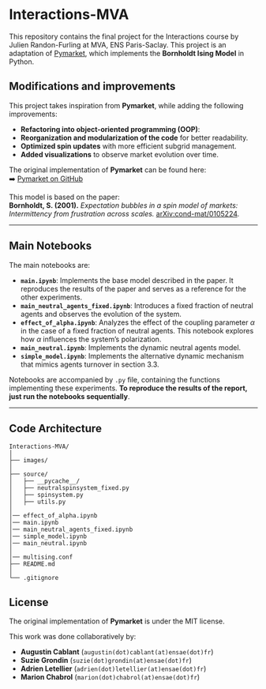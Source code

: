 # Interactions-MVA

This repository contains the final project for the Interactions course by Julien Randon-Furling at MVA, ENS Paris-Saclay.
This project is an adaptation of [Pymarket](https://github.com/kenokrieger/pymarket), which implements the **Bornholdt Ising Model** in Python. 

## Modifications and improvements

This project takes inspiration from **Pymarket**, while adding the following improvements:
- **Refactoring into object-oriented programming (OOP)**:
- **Reorganization and modularization of the code** for better readability.
- **Optimized spin updates** with more efficient subgrid management.
- **Added visualizations** to observe market evolution over time.

The original implementation of **Pymarket** can be found here:  
➡️ [Pymarket on GitHub](https://github.com/kenokrieger/pymarket)

This model is based on the paper:  
**Bornholdt, S. (2001).** *Expectation bubbles in a spin model of markets: Intermittency from frustration across scales.* [arXiv:cond-mat/0105224](http://arxiv.org/abs/cond-mat/0105224).

---

## Main Notebooks

The main notebooks are:

- **`main.ipynb`**: Implements the base model described in the paper. It reproduces the results of the paper and serves as a reference for the other experiments.
- **`main_neutral_agents_fixed.ipynb`**: Introduces a fixed fraction of neutral agents and observes the evolution of the system.
- **`effect_of_alpha.ipynb`**: Analyzes the effect of the coupling parameter $\alpha$ in the case of a fixed fraction of neutral agents. This notebook explores how $\alpha$ influences the system’s polarization.
- **`main_neutral.ipynb`**: Implements the dynamic neutral agents model.
- **`simple_model.ipynb`**: Implements the alternative dynamic mechanism that mimics agents turnover in section 3.3.

Notebooks are accompanied by `.py` file, containing the functions implementing these experiments.
**To reproduce the results of the report, just run the notebooks sequentially**.

---
## Code Architecture

```plaintext
Interactions-MVA/
│
├── images/                                     
│
├── source/                    
│   ├── __pycache__/             
│   ├── neutralspinsystem_fixed.py
│   ├── spinsystem.py            
│   ├── utils.py
│             
│── effect_of_alpha.ipynb   
│── main.ipynb             
│── main_neutral_agents_fixed.ipynb
│── simple_model.ipynb
│── main_neutral.ipynb
│
│── multising.conf    
├── README.md                 
│
└── .gitignore
```

## **License**

The original implementation of **Pymarket** is under the MIT license.

This work was done collaboratively by:

- **Augustin Cablant** (`augustin(dot)cablant(at)ensae(dot)fr`)
- **Suzie Grondin** (`suzie(dot)grondin(at)ensae(dot)fr`)
- **Adrien Letellier** (`adrien(dot)letellier(at)ensae(dot)fr`)
- **Marion Chabrol** (`marion(dot)chabrol(at)ensae(dot)fr`)

